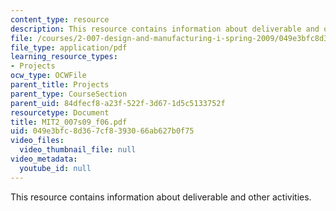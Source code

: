 ```yaml
---
content_type: resource
description: This resource contains information about deliverable and other activities.
file: /courses/2-007-design-and-manufacturing-i-spring-2009/049e3bfc8d367cf8393066ab627b0f75_MIT2_007s09_f06.pdf
file_type: application/pdf
learning_resource_types:
- Projects
ocw_type: OCWFile
parent_title: Projects
parent_type: CourseSection
parent_uid: 84dfecf8-a23f-522f-3d67-1d5c5133752f
resourcetype: Document
title: MIT2_007s09_f06.pdf
uid: 049e3bfc-8d36-7cf8-3930-66ab627b0f75
video_files:
  video_thumbnail_file: null
video_metadata:
  youtube_id: null
---
```

This resource contains information about deliverable and other activities.

